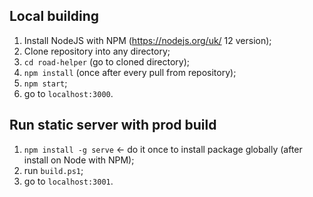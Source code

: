 ## Local building

1. Install NodeJS with NPM (https://nodejs.org/uk/ 12 version);
2. Clone repository into any directory;
3. `cd road-helper` (go to cloned directory);
4. `npm install` (once after every pull from repository);
5. `npm start`;
6. go to `localhost:3000`.

## Run static server with prod build

1. `npm install -g serve` <- do it once to install package globally (after install on Node with NPM);
2. run `build.ps1`;
3. go to `localhost:3001`.



